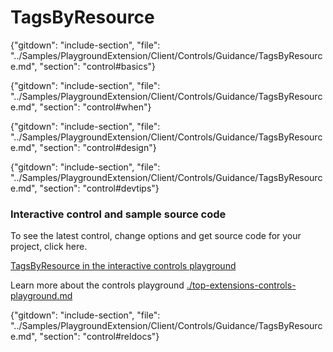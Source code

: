 ﻿# TagsByResource

{"gitdown": "include-section", "file": "../Samples/PlaygroundExtension/Client/Controls/Guidance/TagsByResource.md", "section": "control#basics"}

<!-- TODO get an IMAGE to embed here -->

<!-- TODO get an SAMPLE CODE to embed here -->

{"gitdown": "include-section", "file": "../Samples/PlaygroundExtension/Client/Controls/Guidance/TagsByResource.md", "section": "control#when"}

{"gitdown": "include-section", "file": "../Samples/PlaygroundExtension/Client/Controls/Guidance/TagsByResource.md", "section": "control#design"}

{"gitdown": "include-section", "file": "../Samples/PlaygroundExtension/Client/Controls/Guidance/TagsByResource.md", "section": "control#devtips"}

### Interactive control and sample source code
To see the latest control, change options and get source code for your project, click here.

<a href="https://ms.portal.azure.com/?Microsoft_Azure_Playground=true#blade/Microsoft_Azure_Playground/ControlsIndexBlade/TagsByResourcePlayground" target="_blank">TagsByResource in the interactive controls playground</a>

Learn more about the controls playground [./top-extensions-controls-playground.md](./top-extensions-controls-playground.md)


{"gitdown": "include-section", "file": "../Samples/PlaygroundExtension/Client/Controls/Guidance/TagsByResource.md", "section": "control#reldocs"}
